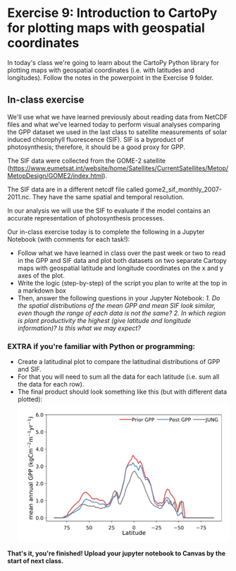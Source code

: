 # Exercise 9: Introduction to CartoPy for plotting maps with geospatial coordinates

In today's class we're going to learn about the CartoPy Python library for plotting maps with geospatial coordinates (i.e. with latitudes and longitudes). Follow the notes in the powerpoint in the Exercise 9 folder.


## In-class exercise
We'll use what we have learned previously about reading data from NetCDF files and what we've learned today to perform visual analyses comparing the GPP dataset we used in the last class to satellite measurements of solar induced chlorophyll fluorescence (SIF). SIF is a byproduct of photosynthesis; therefore, it should be a good proxy for GPP.  

The SIF data were collected from the GOME-2 satellite (https://www.eumetsat.int/website/home/Satellites/CurrentSatellites/Metop/MetopDesign/GOME2/index.html).

The SIF data are in a different netcdf file called gome2_sif_monthly_2007-2011.nc. They have the same spatial and temporal resolution.

In our analysis we will use the SIF to evaluate if the model contains an accurate representation of photosynthesis processes. 

Our in-class exercise today is to complete the following in a Jupyter Notebook (with comments for each task!):  
* Follow what we have learned in class over the past week or two to read in the GPP and SIF data and plot both datasets on two separate Cartopy maps with geospatial latitude and longitude coordinates on the x and y axes of the plot.
* Write the logic (step-by-step) of the script you plan to write at the top in a markdown box
* Then, answer the following questions in your Jupyter Notebook:
*1. Do the spatial distributions of the mean GPP and mean SIF look similar, even though the range of each data is not the same?*
*2. In which region is plant productivity the highest (give latitude and longitude information)? Is this what we may expect?*

### EXTRA if you're familiar with Python or programming:
* Create a latitudinal plot to compare the latitudinal distributions of GPP and SIF. 
* For that you will need to sum all the data for each latitude (i.e. sum all the data for each row).
* The final product should look something like this (but with different data plotted):
![lat plot](latitudinal_plot.png)

**That's it, you're finished! Upload your jupyter notebook to Canvas by the start of next class.**
